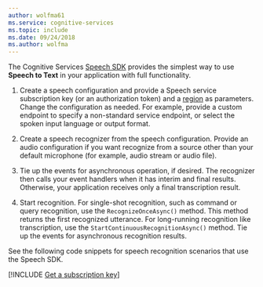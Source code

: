 ```yaml
---
author: wolfma61
ms.service: cognitive-services
ms.topic: include
ms.date: 09/24/2018
ms.author: wolfma
---
```


<!-- N.B. no header, no intents here, language-agnostic -->

The Cognitive Services [Speech SDK](~/articles/cognitive-services/speech-service/speech-sdk.md) provides the simplest way to use **Speech to Text** in your application with full functionality.

1. Create a speech configuration and provide a Speech service subscription key (or an authorization token) and a [region](~/articles/cognitive-services/speech-service/regions.md) as parameters. Change the configuration as needed. For example, provide a custom endpoint to specify a non-standard service endpoint, or select the spoken input language or output format.

1. Create a speech recognizer from the speech configuration. Provide an audio configuration if you want recognize from a source other than your default microphone (for example, audio stream or audio file).

1. Tie up the events for asynchronous operation, if desired. The recognizer then calls your event handlers when it has interim and final results. Otherwise, your application receives only a final transcription result.

1. Start recognition. For single-shot recognition, such as command or query recognition, use the `RecognizeOnceAsync()` method. This method returns the first recognized utterance. For long-running recognition like transcription, use the `StartContinuousRecognitionAsync()` method. Tie up the events for asynchronous recognition results.

See the following code snippets for speech recognition scenarios that use the Speech SDK.

[!INCLUDE [Get a subscription key](cognitive-services-speech-service-get-subscription-key.md)]
